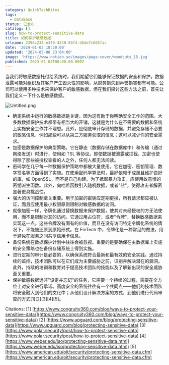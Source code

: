 ```yaml
---
category: QuickTechBites
tags:
  - DataBase
status: 已发布
catalog: []
slug: how-to-protect-sensitive-data
title: 如何保护敏感数据
urlname: 2396c234-e3f9-4248-85f4-d5de7c665fac
date: '2024-01-03 18:30:00'
updated: '2024-05-08 23:04:00'
image: 'https://www.notion.so/images/page-cover/woodcuts_15.jpg'
published: 2023-01-03T08:00:00.000Z
---
```


当我们将敏感数据托付给系统时，我们期望它们能够保证数据的安全和保护。数据泄露可能对组织及其客户产生毁灭性的影响，从财务损失到声誉损害都有可能。公司可以使用多种技术来保护客户的敏感数据，但在我们探讨这些方法之前，首先让我们定义一下什么是敏感数据。


![Untitled.png](https://prod-files-secure.s3.us-west-2.amazonaws.com/5d24fe63-e567-4804-86f9-9fdc62e13082/aa7e6578-50d6-4f37-a4e4-28071bd0fba3/Untitled.png?X-Amz-Algorithm=AWS4-HMAC-SHA256&X-Amz-Content-Sha256=UNSIGNED-PAYLOAD&X-Amz-Credential=ASIAZI2LB4667L5BLCK5%2F20250212%2Fus-west-2%2Fs3%2Faws4_request&X-Amz-Date=20250212T053723Z&X-Amz-Expires=3600&X-Amz-Security-Token=IQoJb3JpZ2luX2VjEMn%2F%2F%2F%2F%2F%2F%2F%2F%2F%2FwEaCXVzLXdlc3QtMiJHMEUCIEKOTV%2B8FzZKVszztOOJ6GsIudTgScHxoWbWj%2BuIOBk7AiEA0TyVzUA9mv6xTclcgz4oDTI692EYHRp2rS%2F2JnTgGB0qiAQI4v%2F%2F%2F%2F%2F%2F%2F%2F%2F%2FARAAGgw2Mzc0MjMxODM4MDUiDGN7hUqicYTjFTHNoSrcAzb9VFViy1y8nwIbvYUZ9IFrfwykpn%2BYsEST3M1OnFmjzfEqQAYQKD0CWwEPbig17oFMGheF06yXHtatyqQQwAYYLH3LxF3kmQFfXeSZmq4lJ64bnF%2FWVRsUHWHDsfytvchFqmDz1K%2FRC5yhtAcklHT5fEoyAKf8V2aB4m4oLEcnn6DvexvKuAZItF4qGwMo8YSlmXzYLaaNSoRUe8NIES3pWmfxa6F9gaZBH%2BDrQ0iim%2F8jB2j8zLaGMsx0SYDzwon4my%2FKsA5s1Mnn5UX57OXkDo5YWTaaRL%2B1GHAdsHGOdDXJ3SD6gKRKvZiANWUPMCyFP%2FC%2F%2Fnpe%2BuR4RmAVADMQMazQ9TN5tf7lESVuJVDQBKkP8HcWNQde8WVpw%2BhtgnvroQxWJHyTMuWBFCZGrNjF5El869EQg1ZeVPGFyjYwezu2lTs7USFHVDAJ%2BqQt3LMx9LCSgyfCLv2uE4qBHuML0jgjZbhOgbp4RSGO%2BARIcxdd5xIXpNHKt7U%2BBLHOi%2Froe8mFR3PUBzxo%2FQxXz%2FlM8wKrEBI59nqGfwDVEAp%2Bu0arlt3EmYorYb6wpQVFCdz47kkQgAcDQg9b0Ps2SkaxbfUMIjiT9OHfJUk%2Ftp%2FzDzcytQnJUO%2BABFvuMLflr70GOqUBCqZsQdFg10OZRtx1R%2BGnr1Vvrs8srwcGkYL4P2AIpc8qkro%2F%2Bluo3eE0mohxLkNtyRkLn69DUwIwyB8NqAOz24xtQqBCPwt6lZKAS5%2B6%2BeGAqtiLonvnfwEMysG3HF4D6LVji7FwkC3xOze%2F%2FqRkixqOk4jt21SkOGAbRIv9MQSj1rZQ6mYdLSAt1YUTxa7Ax39Kfm38WBZahFuXBV6KKpG1J1C8&X-Amz-Signature=97bb94a90d13ba7e0c6d8727ef3b1838b603a92befba813f697150eca374c703&X-Amz-SignedHeaders=host&x-id=GetObject)

- 确定系统中运行的敏感数据是关键，因为这有助于你明确安全工作的范围。大多数数据保护技术都带有相当大的开销，这就是为什么在不需要的数据和系统上实施安全工作并不理想。此外，应彻底审计存储的数据，并避免存储不必要的敏感信息，例如那些可以从第三方服务获取的信息；这可以减少你的安全需求。
- 加密是数据保护的典型策略。它在静态（数据存储在数据库中）和传输（通过网络发送）时进行，使用如 TSL 等协议。即使数据被泄露或拦截，加密也使得除了那些被授权查看的人之外，任何人都无法阅读。
- 密码学在几乎每一种数据保护策略中都被大量使用。它在加密、密钥管理、数字签名等方面得到了实施。在使用密码学算法时，最好依赖于成熟且维护良好的库，如 OpenSSL，而不是自己构建。为了抵御暴力攻击，应使用故意慢的密钥派生函数。此外，向哈希函数引入随机数据，或者"盐"，使得攻击者解密显著更具挑战性。
- 强大的访问控制至关重要。用于加密的密钥应定期更换，所有请求都应被认证，而且应使用最小权限原则限制对敏感数据的访问。
- 就像加密一样，令牌化通过替换数据来保护数据，使其对未经授权的方无法使用，而不是限制对其的访问。它通过用占位符，或者"令牌"，替换敏感数据来实现这一点。这些令牌没有固有的价值，而且在没有访问特定令牌化系统的情况下，不能被还原到原始形式。在 FinTech 中，令牌化是一种常见的做法，用于避免在服务之间共享信用卡信息。
- 备份系统在数据保护计划中往往会被忽视。重要的是要确保在主数据库上实施的安全策略也在备份存储系统上得到实施。
- 进行定期的审计是必要的，以确保系统符合最新和最有效的安全实践。通过持续的监控，技术团队可以在它们成为主要威胁之前，识别并解决潜在的漏洞。此外，持续的培训和教育对于提高技术团队的技能以及了解新出现的安全威胁至关重要。
- 保护敏感数据远非"设定并忘记"的任务，它需要一个持续的过程，需要在全方位上对安全进行承诺。高度安全的系统往往有一个共同点——他们的技术团队将安全融入到他们的文化中；从他们设计解决方案的方式，到他们进行代码审查的方式[1][2][3][4][5]。

Citations:
[1] [https://www.congruity360.com/blog/ways-to-protect-your-sensitive-data/](https://www.congruity360.com/blog/ways-to-protect-your-sensitive-data/)
[2] [https://www.upguard.com/blog/protecting-sensitive-data](https://www.upguard.com/blog/protecting-sensitive-data)
[3] [https://www.polar.security/post/how-to-protect-sensitive-data](https://www.polar.security/post/how-to-protect-sensitive-data)
[4] [https://www.weber.edu/iso/protecting-sensitive-data.html](https://www.weber.edu/iso/protecting-sensitive-data.html)
[5] [https://www.american.edu/oit/security/protecting-sensitive-data.cfm](https://www.american.edu/oit/security/protecting-sensitive-data.cfm)

